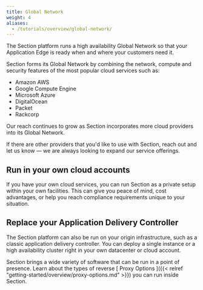 ```yaml
---
title: Global Network
weight: 4
aliases:
  - /tutorials/overview/global-network/
---
```

The Section platform runs a high availability Global Network so that your Application Edge is ready when and where your customers need it.

Section forms its Global Network by combining the network, compute and security features of the most popular cloud services such as:

* Amazon AWS
* Google Compute Engine
* Microsoft Azure
* DigitalOcean
* Packet
* Rackcorp

Our reach continues to grow as Section incorporates more cloud providers into its Global Network.

If there are other providers that you'd like to use with Section, reach out and let us know — we are always looking to expand our service offerings.

## Run in your own cloud accounts

If you have your own cloud services, you can run Section as a private setup within your own facilities. This can give you peace of mind, cost advantages, or help you reach compliance requirements unique to your situation.

## Replace your Application Delivery Controller

The Section platform can also be run on your origin infrastructure, such as a classic application delivery controller. You can deploy a single instance or a high availability cluster right in your own datacenter or cloud account.

Section brings a wide variety of software that can be run in a point of presence. Learn about the types of reverse [ Proxy Options ]({{< relref "getting-started/overview/proxy-options.md" >}}) you can run inside Section.